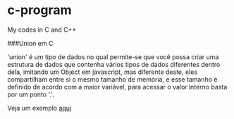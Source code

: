 # c-program
My codes in C and C++

###Union em C

'union' é um tipo de dados no qual permite-se que você possa criar uma estrutura de dados que contenha vários tipos de dados diferentes dentro dela, imitando um Object em javascript, mas diferente deste, eles compartilham entre si o mesmo tamanho de memória, e esse tamanho é definido de acordo com a maior variável, para acessar o valor interno basta por um ponto '.'.

Veja um exemplo [aqui](https://github.com/Leandro-Araujo/c-program/blob/master/union.c)
